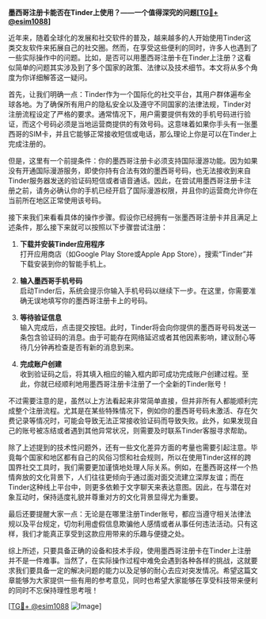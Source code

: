 **墨西哥注册卡能否在Tinder上使用？——一个值得深究的问题[[TG💪+ @esim1088](https://t.me/s/esim1088)]**

近年来，随着全球化的发展和社交软件的普及，越来越多的人开始使用Tinder这类交友软件来拓展自己的社交圈。然而，在享受这些便利的同时，许多人也遇到了一些实际操作中的问题。比如，是否可以用墨西哥注册卡在Tinder上注册？这看似简单的问题其实涉及到了多个国家的政策、法律以及技术细节。本文将从多个角度为你详细解答这一疑问。

首先，让我们明确一点：Tinder作为一个国际化的社交平台，其用户群体遍布全球各地。为了确保所有用户的隐私安全以及遵守不同国家的法律法规，Tinder对注册流程设定了严格的要求。通常情况下，用户需要提供有效的手机号码进行验证，而这个号码必须是当地运营商提供的有效号码。这意味着如果你手头有一张墨西哥的SIM卡，并且它能够正常接收短信或电话，那么理论上你是可以在Tinder上完成注册的。

但是，这里有一个前提条件：你的墨西哥注册卡必须支持国际漫游功能。因为如果没有开通国际漫游服务，即使你持有合法有效的墨西哥号码，也无法接收到来自Tinder服务器发送的验证码短信或者语音通话。因此，在尝试用墨西哥注册卡注册之前，请务必确认你的手机已经开启了国际漫游权限，并且你的运营商允许你在当前所在地区正常使用该号码。

接下来我们来看看具体的操作步骤。假设你已经拥有一张墨西哥注册卡并且满足上述条件，那么接下来就可以按照以下步骤尝试注册：

1. **下载并安装Tinder应用程序**  
   打开应用商店（如Google Play Store或Apple App Store），搜索“Tinder”并下载安装到你的智能手机上。

2. **输入墨西哥手机号码**  
   启动Tinder后，系统会提示你输入手机号码以继续下一步。在这里，你需要准确无误地填写你的墨西哥注册卡上的号码。

3. **等待验证信息**  
   输入完成后，点击提交按钮。此时，Tinder将会向你提供的墨西哥号码发送一条包含验证码的消息。由于可能存在网络延迟或者其他因素影响，建议耐心等待几分钟再检查是否有新的消息到来。

4. **完成账户创建**  
   收到验证码之后，将其填入相应的输入框内即可成功完成账户创建过程。至此，你就已经顺利地用墨西哥注册卡注册了一个全新的Tinder账号！

不过需要注意的是，虽然以上方法看起来非常简单直接，但并非所有人都能顺利完成整个注册流程。尤其是在某些特殊情况下，例如你的墨西哥号码未激活、存在欠费记录等情况时，可能会导致无法正常接收验证码而导致失败。此外，如果发现自己的账号被冻结或者遇到其他异常状况，则需要及时联系Tinder客服寻求帮助。

除了上述提到的技术性问题外，还有一些文化差异方面的考量也需要引起注意。毕竟每个国家和地区都有自己的风俗习惯和社会规则，所以在使用Tinder这样的跨国界社交工具时，我们需要更加谨慎地处理人际关系。例如，在墨西哥这样一个热情奔放的文化背景下，人们往往更倾向于通过面对面交流建立深厚友谊；而在Tinder这种线上平台中，则更多依赖于文字聊天来表达意图。因此，在与潜在对象互动时，保持适度礼貌并尊重对方的文化背景显得尤为重要。

最后还要提醒大家一点：无论是在哪里注册Tinder账号，都应当遵守相关法律法规以及平台规定，切勿利用虚假信息欺骗他人感情或者从事任何违法活动。只有这样，我们才能真正享受到这款应用带来的乐趣与便捷之处。

综上所述，只要具备正确的设备和技术手段，使用墨西哥注册卡在Tinder上注册并不是一件难事。当然了，在实际操作过程中难免会遇到各种各样的挑战，这就要求我们要具备一定的解决问题的能力以及足够的耐心去应对突发情况。希望这篇文章能够为大家提供一些有用的参考意见，同时也希望大家能够在享受科技带来便利的同时不忘保持理性思考哦！

[[TG💪+ @esim1088](https://t.me/s/esim1088) ![Image](https://i.postimg.cc/4NQfJmqS/Snipaste-2025-05-13-00-14-12.png)]